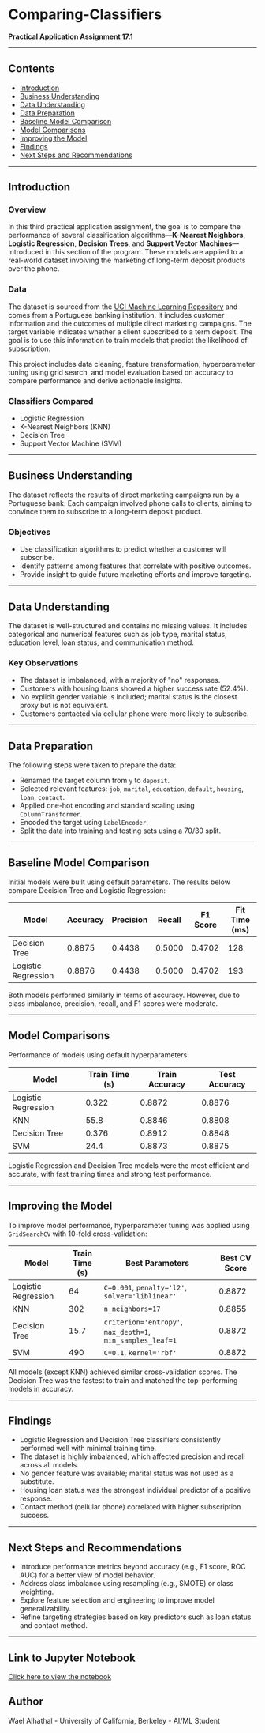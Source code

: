 # Comparing-Classifiers  

**Practical Application Assignment 17.1**

---

## Contents
- [Introduction](#introduction)  
- [Business Understanding](#business-understanding)  
- [Data Understanding](#data-understanding)  
- [Data Preparation](#data-preparation)  
- [Baseline Model Comparison](#baseline-model-comparison)  
- [Model Comparisons](#model-comparisons)  
- [Improving the Model](#improving-the-model)  
- [Findings](#findings)  
- [Next Steps and Recommendations](#next-steps-and-recommendations)   

---

## Introduction

### Overview
In this third practical application assignment, the goal is to compare the performance of several classification algorithms—**K-Nearest Neighbors**, **Logistic Regression**, **Decision Trees**, and **Support Vector Machines**—introduced in this section of the program. These models are applied to a real-world dataset involving the marketing of long-term deposit products over the phone.

### Data
The dataset is sourced from the [UCI Machine Learning Repository](https://archive.ics.uci.edu/ml/datasets/bank+marketing) and comes from a Portuguese banking institution. It includes customer information and the outcomes of multiple direct marketing campaigns. The target variable indicates whether a client subscribed to a term deposit. The goal is to use this information to train models that predict the likelihood of subscription.

This project includes data cleaning, feature transformation, hyperparameter tuning using grid search, and model evaluation based on accuracy to compare performance and derive actionable insights.

### Classifiers Compared
- Logistic Regression  
- K-Nearest Neighbors (KNN)  
- Decision Tree  
- Support Vector Machine (SVM)

---

## Business Understanding

The dataset reflects the results of direct marketing campaigns run by a Portuguese bank. Each campaign involved phone calls to clients, aiming to convince them to subscribe to a long-term deposit product.

### Objectives
- Use classification algorithms to predict whether a customer will subscribe.
- Identify patterns among features that correlate with positive outcomes.
- Provide insight to guide future marketing efforts and improve targeting.

---

## Data Understanding

The dataset is well-structured and contains no missing values. It includes categorical and numerical features such as job type, marital status, education level, loan status, and communication method.

### Key Observations
- The dataset is imbalanced, with a majority of "no" responses.
- Customers with housing loans showed a higher success rate (52.4%).
- No explicit gender variable is included; marital status is the closest proxy but is not equivalent.
- Customers contacted via cellular phone were more likely to subscribe.

---

## Data Preparation

The following steps were taken to prepare the data:
- Renamed the target column from `y` to `deposit`.
- Selected relevant features: `job`, `marital`, `education`, `default`, `housing`, `loan`, `contact`.
- Applied one-hot encoding and standard scaling using `ColumnTransformer`.
- Encoded the target using `LabelEncoder`.
- Split the data into training and testing sets using a 70/30 split.

---

## Baseline Model Comparison

Initial models were built using default parameters. The results below compare Decision Tree and Logistic Regression:

| Model               | Accuracy | Precision | Recall | F1 Score | Fit Time (ms) |
|---------------------|----------|-----------|--------|----------|----------------|
| Decision Tree       | 0.8875   | 0.4438    | 0.5000 | 0.4702   | 128            |
| Logistic Regression | 0.8876   | 0.4438    | 0.5000 | 0.4702   | 193            |

Both models performed similarly in terms of accuracy. However, due to class imbalance, precision, recall, and F1 scores were moderate.

---

## Model Comparisons

Performance of models using default hyperparameters:

| Model               | Train Time (s) | Train Accuracy | Test Accuracy |
|---------------------|----------------|----------------|----------------|
| Logistic Regression | 0.322          | 0.8872         | 0.8876         |
| KNN                 | 55.8           | 0.8846         | 0.8808         |
| Decision Tree       | 0.376          | 0.8912         | 0.8848         |
| SVM                 | 24.4           | 0.8873         | 0.8875         |

Logistic Regression and Decision Tree models were the most efficient and accurate, with fast training times and strong test performance.

---

## Improving the Model

To improve model performance, hyperparameter tuning was applied using `GridSearchCV` with 10-fold cross-validation:

| Model               | Train Time (s) | Best Parameters                                               | Best CV Score |
|---------------------|----------------|----------------------------------------------------------------|----------------|
| Logistic Regression | 64             | `C=0.001`, `penalty='l2'`, `solver='liblinear'`                | 0.8872         |
| KNN                 | 302            | `n_neighbors=17`                                               | 0.8855         |
| Decision Tree       | 15.7           | `criterion='entropy'`, `max_depth=1`, `min_samples_leaf=1`     | 0.8872         |
| SVM                 | 490            | `C=0.1`, `kernel='rbf'`                                        | 0.8872         |

All models (except KNN) achieved similar cross-validation scores. The Decision Tree was the fastest to train and matched the top-performing models in accuracy.

---

## Findings

- Logistic Regression and Decision Tree classifiers consistently performed well with minimal training time.
- The dataset is highly imbalanced, which affected precision and recall across all models.
- No gender feature was available; marital status was not used as a substitute.
- Housing loan status was the strongest individual predictor of a positive response.
- Contact method (cellular phone) correlated with higher subscription success.

---

## Next Steps and Recommendations

- Introduce performance metrics beyond accuracy (e.g., F1 score, ROC AUC) for a better view of model behavior.
- Address class imbalance using resampling (e.g., SMOTE) or class weighting.
- Explore feature selection and engineering to improve model generalizability.
- Refine targeting strategies based on key predictors such as loan status and contact method.

---
## Link to Jupyter Notebook

[Click here to view the notebook](https://github.com/walhathal/Comparing-Classifiers/blob/main/prompt_III.ipynb)

## Author

Wael Alhathal - University of California, Berkeley - AI/ML Student
